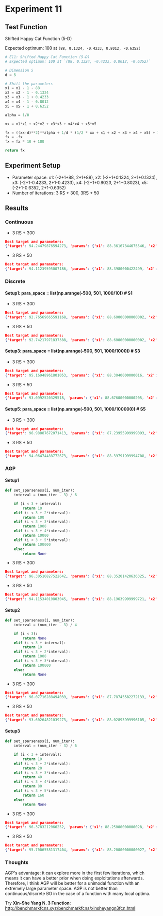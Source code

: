 # Experiment 11

## Test Function

Shifted Happy Cat Function (5-D)

Expected optimum: 100 at `(88, 0.1324, -0.4233, 0.8012, -0.6352)`

```python
# E11: Shifted Happy Cat Function (5-D)
# Expected optimum: 100 at `(88, 0.1324, -0.4233, 0.8012, -0.6352)`

# Dimension 5
d = 5

# Shift the parameters
x1 = x1 - 1 - 88
x2 = x2 - 1 - 0.1324
x3 = x3 - 1 + 0.4233
x4 = x4 - 1 - 0.8012
x5 = x5 - 1 + 0.6352

alpha = 1/8

xx = x1*x1 + x2*x2 + x3*x3 + x4*x4 + x5*x5

fx = ((xx-d)**2)**alpha + 1/d * (1/2 * xx + x1 + x2 + x3 + x4 + x5) + 1/2
fx = -fx
fx = fx * 10 + 100

return fx
```

## Experiment Setup

* Parameter space: x1: (-2+1+88, 2+1+88), x2: (-2+1+0.1324, 2+1+0.1324), x3: (-2+1-0.4233, 2+1-0.4233), x4: (-2+1+0.8023, 2+1+0.8023), x5: (-2+1-0.6352, 2+1-0.6352)
* Number of iterations: 3 RS + 300, 3RS + 50

## Results

### Continuous

* 3 RS + 300

```json
Best target and parameters: 
{'target': 94.24479876594273, 'params': {'x1': 88.36167344675546, 'x2': 1.6311197740219607, 'x3': -0.9445289774067716, 'x4': 1.0897363341287185, 'x5': -0.8663458766741476}}
```

* 3 RS + 50

```json
Best target and parameters: 
{'target': 94.11239595007186, 'params': {'x1': 88.3980000422499, 'x2': 1.6300915287558222, 'x3': -0.9663013734550993, 'x4': 1.1016783928822549, 'x5': -0.8644598248140503}}
```

### Discrete

#### Setup1: para_space = list(np.arange(-500, 501, 1000/10)) # S1

* 3 RS + 300

```json
Best target and parameters: 
{'target': 92.76569665591168, 'params': {'x1': 88.60000000000002, 'x2': 0.7324, 'x3': -1.4233, 'x4': 1.8023, 'x5': -0.4351999999999996}}
```

* 3 RS + 50

```json
Best target and parameters: 
{'target': 92.74217971837388, 'params': {'x1': 88.60000000000002, 'x2': 0.33240000000000014, 'x3': -1.4233, 'x4': 1.4023, 'x5': 0.3648000000000009}}
```

#### Setup3: para_space = list(np.arange(-500, 501, 1000/1000)) # S3

* 3 RS + 300

```json
Best target and parameters: 
{'target': 95.16948961801053, 'params': {'x1': 88.3040000000016, 'x2': 1.380400000000002, 'x3': -0.9272999999999996, 'x4': 0.966300000000001, 'x5': -0.8551999999999993}}
```

* 3 RS + 50

```json
Best target and parameters: 
{'target': 93.0992520329518, 'params': {'x1': 88.67600000000205, 'x2': 1.7364000000000024, 'x3': -1.1152999999999997, 'x4': 1.0663000000000011, 'x5': -0.6911999999999991}}
```

#### Setup5: para_space = list(np.arange(-500, 501, 1000/100000)) # S5

* 3 RS + 300

```json
Best target and parameters: 
{'target': 96.98887672071413, 'params': {'x1': 87.23955999999093, 'x2': 0.3907200000012584, 'x3': 0.21830000000164174, 'x4': 1.6427800000005635, 'x5': -0.7294799999990942}}
```

* 3 RS + 50

```json
Best target and parameters: 
{'target': 94.06474488772673, 'params': {'x1': 88.39791999994708, 'x2': 1.629880000002498, 'x3': -0.966299999999543, 'x4': 1.1015400000003979, 'x5': -0.8641999999992289}}
```

### AGP

#### Setup1

```python
def set_sparseness(i, num_iter):
    interval = (num_iter - 3) / 6

    if (i < 3 + interval):
        return 10
    elif (i < 3 + 2*interval):
        return 100
    elif (i < 3 + 3*interval):
        return 1000
    elif (i < 3 + 4*interval):
        return 10000
    elif (i < 3 + 5*interval):
        return 100000
    else:
        return None
```

* 3 RS + 300

```json
Best target and parameters: 
{'target': 96.30516827522642, 'params': {'x1': 88.35201420636325, 'x2': 0.6771052248278523, 'x3': -1.271442721068931, 'x4': 1.1219988759481223, 'x5': -0.3416048577016848}}
```

* 3 RS + 50

```json
Best target and parameters: 
{'target': 94.11534010803045, 'params': {'x1': 88.19639999999721, 'x2': 1.011999999999793, 'x3': -1.4233, 'x4': 1.373900000000045, 'x5': -0.015200000000178404}}
```

#### Setup2

```python
def set_sparseness(i, num_iter):
    interval = (num_iter - 3) / 4

    if (i < 3):
        return None
    elif (i < 3 + interval):
        return 10
    elif (i < 3 + 2*interval):
        return 1000
    elif (i < 3 + 3*interval):
        return 100000
    else:
        return None
```

* 3 RS + 300

```json
Best target and parameters: 
{'target': 96.07716288494039, 'params': {'x1': 87.78745582272133, 'x2': 0.7213738047198345, 'x3': -0.8725320136817867, 'x4': 0.7004372278152389, 'x5': 0.13155364793528546}}
```

* 3 RS + 50

```json
Best target and parameters: 
{'target': 93.60264821039273, 'params': {'x1': 88.02895999996105, 'x2': 0.4560400000013237, 'x3': -1.2656999999998424, 'x4': 1.5026600000005206, 'x5': 0.09476000000173013}}
```

#### Setup3

```python
def set_sparseness(i, num_iter):
    interval = (num_iter - 3) / 6

    if (i < 3 + interval):
        return 10
    elif (i < 3 + 2*interval):
        return 20
    elif (i < 3 + 3*interval):
        return 40
    elif (i < 3 + 4*interval):
        return 80
    elif (i < 3 + 5*interval):
        return 160
    else:
        return None
```

* 3 RS + 300

```json
Best target and parameters: 
{'target': 96.3783212066252, 'params': {'x1': 88.25000000000028, 'x2': 0.5074000000000013, 'x3': -1.1983000000000008, 'x4': 1.2272999999999996, 'x5': -0.3852000000000044}}
```

* 3 RS + 50

```json
Best target and parameters: 
{'target': 95.70065581317404, 'params': {'x1': 88.20000000000027, 'x2': 0.9574000000000015, 'x3': -1.4233, 'x4': 1.4772999999999996, 'x5': -0.1102000000000054}}
```

### Thoughts

AGP's advantage: it can explore more in the first few iterations, which means it can have a better prior when doing exploitations afterwards.
Therefore, I think AGP will be better for a unimodal function with an extremely large parameter space. AGP is not better than continuous/discrete BO in the
case of a function with many local optima.

Try **Xin-She Yang N. 3 Function:** <http://benchmarkfcns.xyz/benchmarkfcns/xinsheyangn3fcn.html>
